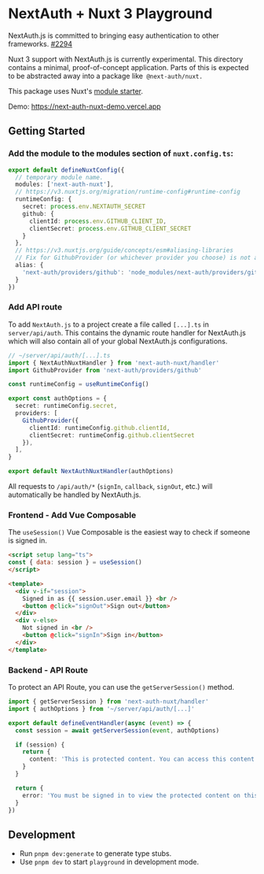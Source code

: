 # NextAuth + Nuxt 3 Playground

NextAuth.js is committed to bringing easy authentication to other frameworks. [#2294](https://github.com/nextauthjs/next-auth/issues/2294)

Nuxt 3 support with NextAuth.js is currently experimental. This directory contains a minimal, proof-of-concept application. Parts of this is expected to be abstracted away into a package like` @next-auth/nuxt.`

This package uses Nuxt's [module starter](https://github.com/nuxt/starter/tree/module).

Demo: https://next-auth-nuxt-demo.vercel.app

## Getting Started

### Add the module to the modules section of `nuxt.config.ts`:

```ts
export default defineNuxtConfig({
  // temporary module name.
  modules: ['next-auth-nuxt'],
  // https://v3.nuxtjs.org/migration/runtime-config#runtime-config
  runtimeConfig: {
    secret: process.env.NEXTAUTH_SECRET
    github: {
      clientId: process.env.GITHUB_CLIENT_ID,
      clientSecret: process.env.GITHUB_CLIENT_SECRET
    }
  },
  // https://v3.nuxtjs.org/guide/concepts/esm#aliasing-libraries
  // Fix for GithubProvider (or whichever provider you choose) is not a function error in Vite
  alias: {
    'next-auth/providers/github': 'node_modules/next-auth/providers/github.js'
  }
})
```

### Add API route

To add `NextAuth.js` to a project create a file called `[...].ts` in `server/api/auth`. This contains the dynamic route handler for NextAuth.js which will also contain all of your global NextAuth.js configurations.

```ts
// ~/server/api/auth/[...].ts
import { NextAuthNuxtHandler } from 'next-auth-nuxt/handler'
import GithubProvider from 'next-auth/providers/github'

const runtimeConfig = useRuntimeConfig()

export const authOptions = {
  secret: runtimeConfig.secret,
  providers: [
    GithubProvider({
      clientId: runtimeConfig.github.clientId,
      clientSecret: runtimeConfig.github.clientSecret
    }),
  ],
}

export default NextAuthNuxtHandler(authOptions)
```

All requests to `/api/auth/*` (`signIn`, `callback`, `signOut`, etc.) will automatically be handled by NextAuth.js.

### Frontend - Add Vue Composable

The `useSession()` Vue Composable is the easiest way to check if someone is signed in.

```html
<script setup lang="ts">
const { data: session } = useSession()
</script>

<template>
  <div v-if="session">
    Signed in as {{ session.user.email }} <br />
    <button @click="signOut">Sign out</button>
  </div>
  <div v-else>
    Not signed in <br />
    <button @click="signIn">Sign in</button>
  </div>
</template>
```

### Backend - API Route

To protect an API Route, you can use the `getServerSession()` method.

```ts
import { getServerSession } from 'next-auth-nuxt/handler'
import { authOptions } from '~/server/api/auth/[...]'

export default defineEventHandler(async (event) => {
  const session = await getServerSession(event, authOptions)

  if (session) {
    return {
      content: 'This is protected content. You can access this content because you are signed in.'
    }
  }

  return {
    error: 'You must be signed in to view the protected content on this page.'
  }
})
```

## Development

- Run `pnpm dev:generate` to generate type stubs.
- Use `pnpm dev` to start `playground` in development mode.
